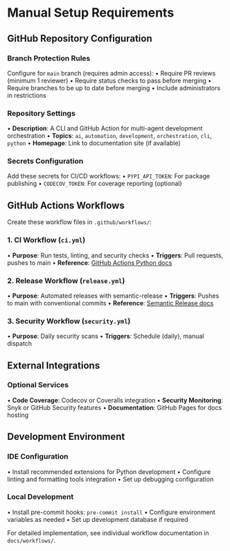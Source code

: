 # Manual Setup Requirements

## GitHub Repository Configuration

### Branch Protection Rules
Configure for `main` branch (requires admin access):
• Require PR reviews (minimum 1 reviewer)
• Require status checks to pass before merging
• Require branches to be up to date before merging
• Include administrators in restrictions

### Repository Settings
• **Description**: A CLI and GitHub Action for multi-agent development orchestration
• **Topics**: `ai`, `automation`, `development`, `orchestration`, `cli`, `python`
• **Homepage**: Link to documentation site (if available)

### Secrets Configuration
Add these secrets for CI/CD workflows:
• `PYPI_API_TOKEN`: For package publishing
• `CODECOV_TOKEN`: For coverage reporting (optional)

## GitHub Actions Workflows

Create these workflow files in `.github/workflows/`:

### 1. CI Workflow (`ci.yml`)
• **Purpose**: Run tests, linting, and security checks
• **Triggers**: Pull requests, pushes to main
• **Reference**: [GitHub Actions Python docs](https://docs.github.com/en/actions/automating-builds-and-tests/building-and-testing-python)

### 2. Release Workflow (`release.yml`) 
• **Purpose**: Automated releases with semantic-release
• **Triggers**: Pushes to main with conventional commits
• **Reference**: [Semantic Release docs](https://semantic-release.gitbook.io/semantic-release/)

### 3. Security Workflow (`security.yml`)
• **Purpose**: Daily security scans
• **Triggers**: Schedule (daily), manual dispatch

## External Integrations

### Optional Services
• **Code Coverage**: Codecov or Coveralls integration
• **Security Monitoring**: Snyk or GitHub Security features
• **Documentation**: GitHub Pages for docs hosting

## Development Environment

### IDE Configuration
• Install recommended extensions for Python development
• Configure linting and formatting tools integration
• Set up debugging configuration

### Local Development
• Install pre-commit hooks: `pre-commit install`
• Configure environment variables as needed
• Set up development database if required

For detailed implementation, see individual workflow documentation in `docs/workflows/`.